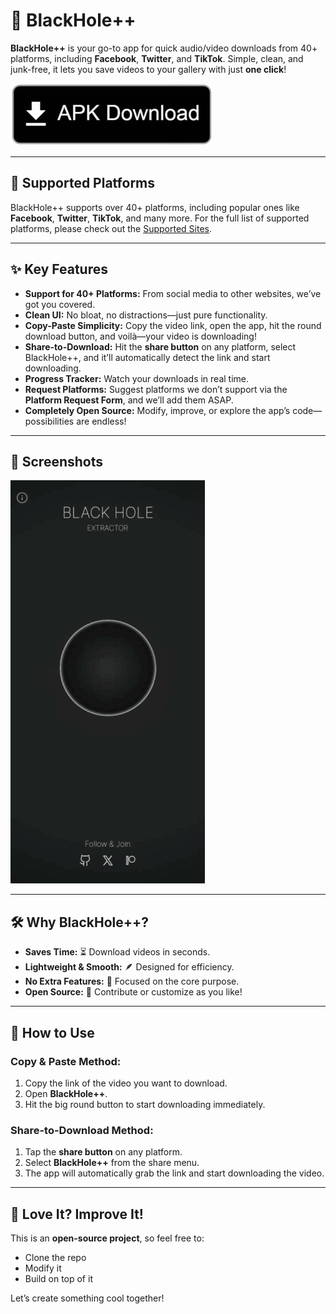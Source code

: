 # 🚀 BlackHole++  

**BlackHole++** is your go-to app for quick audio/video downloads from 40+ platforms, including **Facebook**, **Twitter**, and **TikTok**. Simple, clean, and junk-free, it lets you save videos to your gallery with just **one click**!

[![Github All Releases](assets/btn_download.png)](https://raw.githubusercontent.com/itx-jd/Black-Hole-Extractor/main/latest/BlackHole%2B%2B_v1.0.apk)

---

## 📜 Supported Platforms

BlackHole++ supports over 40+ platforms, including popular ones like **Facebook**, **Twitter**, **TikTok**, and many more. 
For the full list of supported platforms, please check out the [Supported Sites](https://github.com/itx-jd/Black-Hole-Extractor/blob/main/assets/supportedsites.md).

---

## ✨ Key Features  
- **Support for 40+ Platforms:** From social media to other websites, we’ve got you covered.  
- **Clean UI:** No bloat, no distractions—just pure functionality.  
- **Copy-Paste Simplicity:** Copy the video link, open the app, hit the round download button, and voilà—your video is downloading!  
- **Share-to-Download:** Hit the **share button** on any platform, select BlackHole++, and it’ll automatically detect the link and start downloading.  
- **Progress Tracker:** Watch your downloads in real time.  
- **Request Platforms:** Suggest platforms we don’t support via the **Platform Request Form**, and we’ll add them ASAP.  
- **Completely Open Source:** Modify, improve, or explore the app’s code—possibilities are endless!  

---

## 📸 Screenshots  
![](assets/screenshots.gif)

---

## 🛠 Why BlackHole++?  
- **Saves Time:** ⏳ Download videos in seconds.  
- **Lightweight & Smooth:** 🪶 Designed for efficiency.  
- **No Extra Features:** 🎯 Focused on the core purpose.  
- **Open Source:** 🌟 Contribute or customize as you like!

--- 

## 💾 How to Use  

### Copy & Paste Method:  
1. Copy the link of the video you want to download.  
2. Open **BlackHole++**.  
3. Hit the big round button to start downloading immediately.  

### Share-to-Download Method:  
1. Tap the **share button** on any platform.  
2. Select **BlackHole++** from the share menu.  
3. The app will automatically grab the link and start downloading the video.  
  
---

## 🌟 Love It? Improve It!  
This is an **open-source project**, so feel free to:  
- Clone the repo  
- Modify it  
- Build on top of it  

Let’s create something cool together!  
